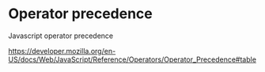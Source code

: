 # Operator precedence

Javascript operator precedence

https://developer.mozilla.org/en-US/docs/Web/JavaScript/Reference/Operators/Operator_Precedence#table
